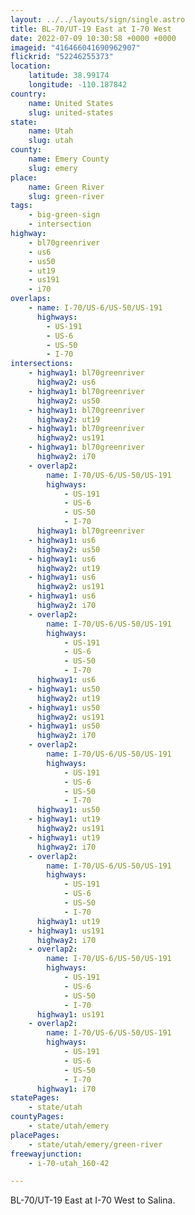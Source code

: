 ```yaml
---
layout: ../../layouts/sign/single.astro
title: BL-70/UT-19 East at I-70 West
date: 2022-07-09 10:30:58 +0000 +0000
imageid: "416466041690962907"
flickrid: "52246255373"
location:
    latitude: 38.99174
    longitude: -110.187842
country:
    name: United States
    slug: united-states
state:
    name: Utah
    slug: utah
county:
    name: Emery County
    slug: emery
place:
    name: Green River
    slug: green-river
tags:
    - big-green-sign
    - intersection
highway:
    - bl70greenriver
    - us6
    - us50
    - ut19
    - us191
    - i70
overlaps:
    - name: I-70/US-6/US-50/US-191
      highways:
        - US-191
        - US-6
        - US-50
        - I-70
intersections:
    - highway1: bl70greenriver
      highway2: us6
    - highway1: bl70greenriver
      highway2: us50
    - highway1: bl70greenriver
      highway2: ut19
    - highway1: bl70greenriver
      highway2: us191
    - highway1: bl70greenriver
      highway2: i70
    - overlap2:
        name: I-70/US-6/US-50/US-191
        highways:
            - US-191
            - US-6
            - US-50
            - I-70
      highway1: bl70greenriver
    - highway1: us6
      highway2: us50
    - highway1: us6
      highway2: ut19
    - highway1: us6
      highway2: us191
    - highway1: us6
      highway2: i70
    - overlap2:
        name: I-70/US-6/US-50/US-191
        highways:
            - US-191
            - US-6
            - US-50
            - I-70
      highway1: us6
    - highway1: us50
      highway2: ut19
    - highway1: us50
      highway2: us191
    - highway1: us50
      highway2: i70
    - overlap2:
        name: I-70/US-6/US-50/US-191
        highways:
            - US-191
            - US-6
            - US-50
            - I-70
      highway1: us50
    - highway1: ut19
      highway2: us191
    - highway1: ut19
      highway2: i70
    - overlap2:
        name: I-70/US-6/US-50/US-191
        highways:
            - US-191
            - US-6
            - US-50
            - I-70
      highway1: ut19
    - highway1: us191
      highway2: i70
    - overlap2:
        name: I-70/US-6/US-50/US-191
        highways:
            - US-191
            - US-6
            - US-50
            - I-70
      highway1: us191
    - overlap2:
        name: I-70/US-6/US-50/US-191
        highways:
            - US-191
            - US-6
            - US-50
            - I-70
      highway1: i70
statePages:
    - state/utah
countyPages:
    - state/utah/emery
placePages:
    - state/utah/emery/green-river
freewayjunction:
    - i-70-utah_160-42

---
```

BL-70/UT-19 East at I-70 West to Salina.